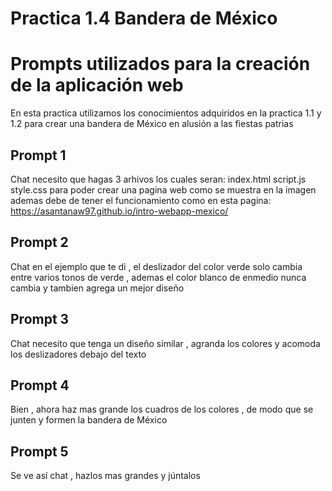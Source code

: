 # Practica 1.4  Bandera de México 


# Prompts utilizados para la creación de la aplicación web 
En esta practica utilizamos los conocimientos adquiridos en la practica 1.1 y 1.2 para crear una bandera de México en alusión a las fiestas patrias 

## Prompt 1

Chat necesito que hagas 3 arhivos los cuales seran: index.html script.js style.css para poder crear una pagina web como se muestra en la imagen ademas debe de tener el funcionamiento como en esta pagina: https://asantanaw97.github.io/intro-webapp-mexico/

## Prompt 2

Chat en el ejemplo que te di , el deslizador del color verde solo cambia entre varios tonos de verde , ademas el color blanco de enmedio nunca cambia y tambien agrega un mejor diseño

## Prompt 3

Chat necesito que tenga un diseño similar , agranda los colores y acomoda los deslizadores debajo del texto

## Prompt 4

Bien , ahora haz mas grande los cuadros de los colores , de modo que se junten y formen la bandera de México

## Prompt 5

Se ve así chat , hazlos mas grandes y júntalos
